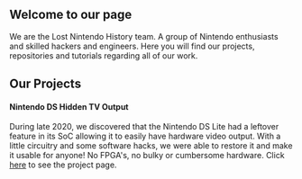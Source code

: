 ## Welcome to our page

We are the Lost Nintendo History team. A group of Nintendo enthusiasts and skilled hackers and engineers. Here you will find our projects, repositories and tutorials regarding all of our work.

## Our Projects

#### Nintendo DS Hidden TV Output

During late 2020, we discovered that the Nintendo DS Lite had a leftover feature in its SoC allowing it to easily have hardware video output. With a little circuitry and some software hacks, we were able to restore it and make it usable for anyone! No FPGA's, no bulky or cumbersome hardware. Click [here](https://github.com/LostNintendoHistory/Lost-NDS-TV) to see the project page.

